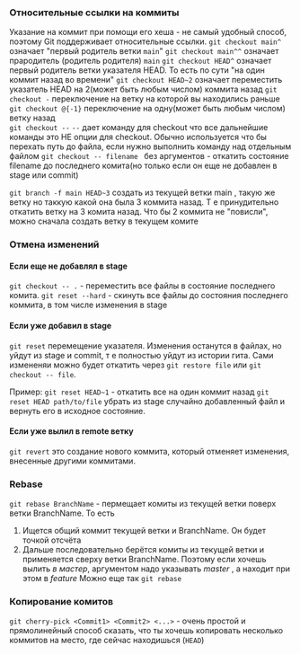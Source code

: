 ### Относительные ссылки на коммиты
Указание на коммит при помощи его хеша - не самый удобный способ, поэтому Git поддерживает относительные ссылки. 
`git checkout main^`  	означает "первый родитель ветки `main`"
`git checkout main^^` 	означает прародитель (родитель родителя) `main`
`git checkout HEAD^` 	означает первый родитель ветки указателя HEAD. То есть по сути "на один коммит назад во времени"
`git checkout HEAD~2` 	означает переместить указатель HEAD на 2(может быть любым числом) коммита назад
`git checkout -` переключение на ветку на которой вы находились раньше
`git checkout @{-1}` переключение на одну(может быть любым числом) ветку назад  
`git checkout --`  `--` дает команду для checkout что все дальнейшие команды это НЕ опции для checkout. Обычно используется что бы перехать путь до файла, если нужно выполнить команду над отдельным файлом
`git checkout -- filename ` без аргументов - откатить состояние filename до последнего комита(но только если он еще не добавлен в stage или commit)

`git branch -f main HEAD~3`  создать из текущей ветки main , такую же ветку но таккую какой она была 3 коммита назад. Т е принудительно откатить ветку на 3 комита назад.  Что бы 2 коммита не "повисли", можно сначала создать ветку в текущем комите


### Отмена изменений

#### Если еще не добавлял в stage
`git checkout -- .` - переместить все файлы в состояние последнего комита. 
`git reset --hard` -  скинуть все файлы до состояния последнего коммита, в том числе изменения в stage 

#### Если уже добавил в stage
`git reset` перемещение указателя. Изменения останутся в файлах, но уйдут из stage и commit, т е полностью уйдут из истории гита. Сами измененяи можно будет откатить через `git restore file` или `git checkout -- file`.

Пример:
`git reset HEAD~1` - откатить все на один коммит назад
`git reset HEAD path/to/file` убрать из stage случайно добавленный файл и вернуть его в исходное состояние.

#### Если уже вылил в remote ветку
`git revert` это создание нового коммита, который отменяет изменения, внесенные другими коммитами.







### Rebase
`git rebase BranchName` - пермещает комиты из текущей ветки поверх ветки BranchName. То есть
1. Ищется общий коммит текущей ветки и BranchName. Он будет точкой отсчёта
2. Дальше последовательно берётся комиты из текущей ветки и применяется сверху ветки BranchName.  Поэтому если хочешь вылить *в мастер*,  аргументом надо указывать *master* , а находит при этом в *feature* 
Можно еще так `git rebase `

### Копирование комитов
`git cherry-pick <Commit1> <Commit2> <...>` - очень простой и прямолинейный способ сказать, что ты хочешь копировать несколько коммитов на место, где сейчас находишься (`HEAD`)
